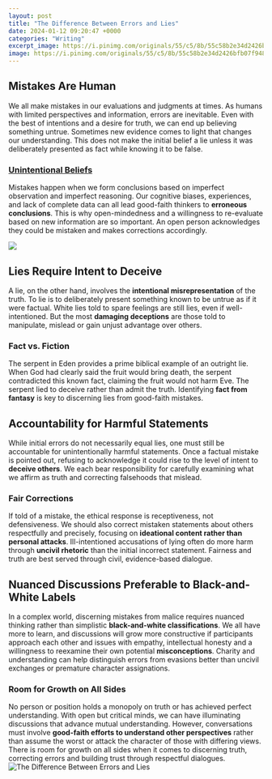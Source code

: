 ```yaml
---
layout: post
title: "The Difference Between Errors and Lies"
date: 2024-01-12 09:20:47 +0000
categories: "Writing"
excerpt_image: https://i.pinimg.com/originals/55/c5/8b/55c58b2e34d2426bfb07f9483585cbb1.png
image: https://i.pinimg.com/originals/55/c5/8b/55c58b2e34d2426bfb07f9483585cbb1.png
---
```


## Mistakes Are Human
We all make mistakes in our evaluations and judgments at times. As humans with limited perspectives and information, errors are inevitable. Even with the best of intentions and a desire for truth, we can end up believing something untrue. Sometimes new evidence comes to light that changes our understanding. This does not make the initial belief a lie unless it was deliberately presented as fact while knowing it to be false.
### [Unintentional Beliefs](https://store.fi.io.vn/xmas-matching-ugly-santa-riding-shetland-sheepdog-christmas-2)
Mistakes happen when we form conclusions based on imperfect observation and imperfect reasoning. Our cognitive biases, experiences, and lack of complete data can all lead good-faith thinkers to **erroneous conclusions**. This is why open-mindedness and a willingness to re-evaluate based on new information are so important. An open person acknowledges they could be mistaken and makes corrections accordingly.

![](https://www.englishlessonviaskype.com/wp-content/uploads/2021/08/Difference-between-error-vs-mimstake-1030x1030.png)
## Lies Require Intent to Deceive 
A lie, on the other hand, involves the **intentional misrepresentation** of the truth. To lie is to deliberately present something known to be untrue as if it were factual. White lies told to spare feelings are still lies, even if well-intentioned. But the most **damaging deceptions** are those told to manipulate, mislead or gain unjust advantage over others.
### Fact vs. Fiction 
The serpent in Eden provides a prime biblical example of an outright lie. When God had clearly said the fruit would bring death, the serpent contradicted this known fact, claiming the fruit would not harm Eve. The serpent lied to deceive rather than admit the truth. Identifying **fact from fantasy** is key to discerning lies from good-faith mistakes.
## Accountability for Harmful Statements
While initial errors do not necessarily equal lies, one must still be accountable for unintentionally harmful statements. Once a factual mistake is pointed out, refusing to acknowledge it could rise to the level of intent to **deceive others**. We each bear responsibility for carefully examining what we affirm as truth and correcting falsehoods that mislead. 
### Fair Corrections
If told of a mistake, the ethical response is receptiveness, not defensiveness. We should also correct mistaken statements about others respectfully and precisely, focusing on **ideational content rather than personal attacks**. Ill-intentioned accusations of lying often do more harm through **uncivil rhetoric** than the initial incorrect statement. Fairness and truth are best served through civil, evidence-based dialogue.
## Nuanced Discussions Preferable to Black-and-White Labels  
In a complex world, discerning mistakes from malice requires nuanced thinking rather than simplistic **black-and-white classifications**. We all have more to learn, and discussions will grow more constructive if participants approach each other and issues with empathy, intellectual honesty and a willingness to reexamine their own potential **misconceptions**. Charity and understanding can help distinguish errors from evasions better than uncivil exchanges or premature character assignations.
### Room for Growth on All Sides
No person or position holds a monopoly on truth or has achieved perfect understanding. With open but critical minds, we can have illuminating discussions that advance mutual understanding. However, conversations must involve **good-faith efforts to understand other perspectives** rather than assume the worst or attack the character of those with differing views. There is room for growth on all sides when it comes to discerning truth, correcting errors and building trust through respectful dialogues.
![The Difference Between Errors and Lies](https://i.pinimg.com/originals/55/c5/8b/55c58b2e34d2426bfb07f9483585cbb1.png)
